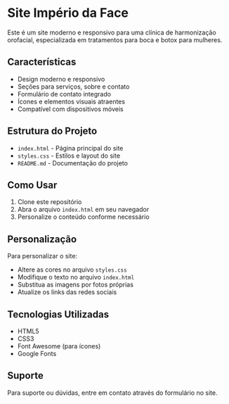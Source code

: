 # Site Império da Face

Este é um site moderno e responsivo para uma clínica de harmonização orofacial, especializada em tratamentos para boca e botox para mulheres.

## Características

- Design moderno e responsivo
- Seções para serviços, sobre e contato
- Formulário de contato integrado
- Ícones e elementos visuais atraentes
- Compatível com dispositivos móveis

## Estrutura do Projeto

- `index.html` - Página principal do site
- `styles.css` - Estilos e layout do site
- `README.md` - Documentação do projeto

## Como Usar

1. Clone este repositório
2. Abra o arquivo `index.html` em seu navegador
3. Personalize o conteúdo conforme necessário

## Personalização

Para personalizar o site:

- Altere as cores no arquivo `styles.css`
- Modifique o texto no arquivo `index.html`
- Substitua as imagens por fotos próprias
- Atualize os links das redes sociais

## Tecnologias Utilizadas

- HTML5
- CSS3
- Font Awesome (para ícones)
- Google Fonts

## Suporte

Para suporte ou dúvidas, entre em contato através do formulário no site. 